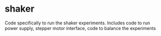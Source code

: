 # shaker

Code specifically to run the shaker experiments. Includes code to run power supply, stepper motor interface, code to balance the experiments
